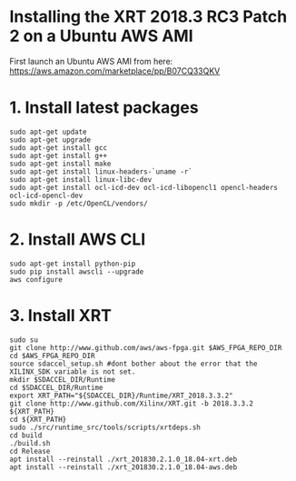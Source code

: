 # Installing the XRT 2018.3 RC3 Patch 2 on a Ubuntu AWS AMI
First launch an Ubuntu AWS AMI from here: https://aws.amazon.com/marketplace/pp/B07CQ33QKV

# 1. Install latest packages
````
sudo apt-get update  
sudo apt-get upgrade
sudo apt-get install gcc
sudo apt-get install g++     
sudo apt-get install make
sudo apt-get install linux-headers-`uname -r`   
sudo apt-get install linux-libc-dev    
sudo apt-get install ocl-icd-dev ocl-icd-libopencl1 opencl-headers ocl-icd-opencl-dev
sudo mkdir -p /etc/OpenCL/vendors/
````

# 2. Install AWS CLI
````
sudo apt-get install python-pip
sudo pip install awscli --upgrade
aws configure
````

# 3. Install XRT
````
sudo su
git clone http://www.github.com/aws/aws-fpga.git $AWS_FPGA_REPO_DIR
cd $AWS_FPGA_REPO_DIR
source sdaccel_setup.sh #dont bother about the error that the XILINX_SDK variable is not set.
mkdir $SDACCEL_DIR/Runtime
cd $SDACCEL_DIR/Runtime
export XRT_PATH="${SDACCEL_DIR}/Runtime/XRT_2018.3.3.2"
git clone http://www.github.com/Xilinx/XRT.git -b 2018.3.3.2 ${XRT_PATH}
cd ${XRT_PATH}
sudo ./src/runtime_src/tools/scripts/xrtdeps.sh
cd build
./build.sh
cd Release
apt install --reinstall ./xrt_201830.2.1.0_18.04-xrt.deb
apt install --reinstall ./xrt_201830.2.1.0_18.04-aws.deb
````
